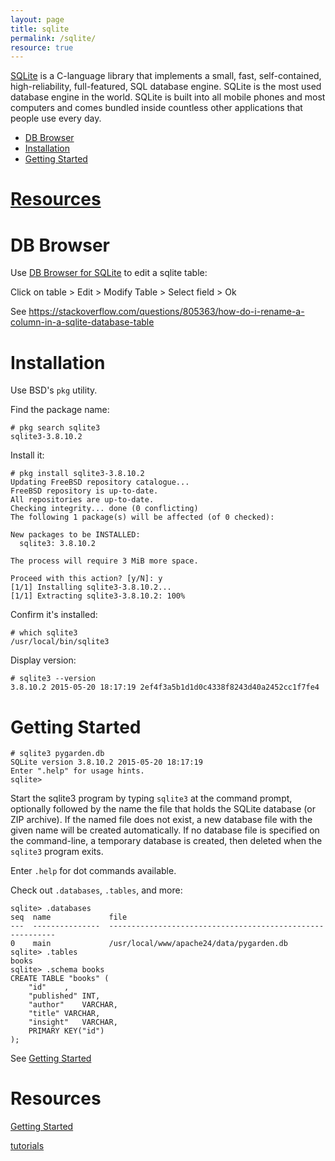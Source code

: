 ```yaml
---
layout: page
title: sqlite
permalink: /sqlite/
resource: true
---
```


[SQLite](https://www.sqlite.org/index.html) is a C-language library that implements a small, fast, self-contained, high-reliability, full-featured, SQL database engine. SQLite is the most used database engine in the world. SQLite is built into all mobile phones and most computers and comes bundled inside countless other applications that people use every day.

* [DB Browser](#db-browser)
* [Installation](#installation)
* [Getting Started](#getting-started)
# [Resources](#resources)

# DB Browser

Use [DB Browser for SQLite](https://sqlitebrowser.org/dl/) to edit a sqlite table:

Click on table > Edit > Modify Table > Select field > Ok

See https://stackoverflow.com/questions/805363/how-do-i-rename-a-column-in-a-sqlite-database-table

# Installation

Use BSD's `pkg` utility.

Find the package name:

```
# pkg search sqlite3
sqlite3-3.8.10.2
```

Install it:

```
# pkg install sqlite3-3.8.10.2
Updating FreeBSD repository catalogue...
FreeBSD repository is up-to-date.
All repositories are up-to-date.
Checking integrity... done (0 conflicting)
The following 1 package(s) will be affected (of 0 checked):

New packages to be INSTALLED:
  sqlite3: 3.8.10.2

The process will require 3 MiB more space.

Proceed with this action? [y/N]: y
[1/1] Installing sqlite3-3.8.10.2...
[1/1] Extracting sqlite3-3.8.10.2: 100%
```

Confirm it's installed:

```
# which sqlite3 
/usr/local/bin/sqlite3
```

Display version:

```
# sqlite3 --version
3.8.10.2 2015-05-20 18:17:19 2ef4f3a5b1d1d0c4338f8243d40a2452cc1f7fe4
```

# Getting Started

```
# sqlite3 pygarden.db
SQLite version 3.8.10.2 2015-05-20 18:17:19
Enter ".help" for usage hints.
sqlite>
```

Start the sqlite3 program by typing `sqlite3` at the command prompt, optionally followed by the name the file that holds the SQLite database (or ZIP archive). If the named file does not exist, a new database file with the given name will be created automatically. If no database file is specified on the command-line, a temporary database is created, then deleted when the `sqlite3` program exits.

Enter `.help` for dot commands available.

Check out `.databases`, `.tables`, and more:

```
sqlite> .databases
seq  name             file                                                      
---  ---------------  ----------------------------------------------------------
0    main             /usr/local/www/apache24/data/pygarden.db 
sqlite> .tables
books
sqlite> .schema books
CREATE TABLE "books" (
	"id"	,
	"published"	INT,
	"author"	VARCHAR,
	"title"	VARCHAR,
	"insight"	VARCHAR,
	PRIMARY KEY("id")
);
```

See [Getting Started](https://sqlite.org/cli.html#:~:text=Getting%20Started,-The%20SQLite%20project&text=Start%20the%20sqlite3%20program%20by,name%20will%20be%20created%20automatically.)


# Resources

[Getting Started](https://sqlite.org/cli.html#:~:text=Getting%20Started,-The%20SQLite%20project&text=Start%20the%20sqlite3%20program%20by,name%20will%20be%20created%20automatically.)

[tutorials](https://github.com/sqlitebrowser/sqlitebrowser/wiki/Tutorials)

